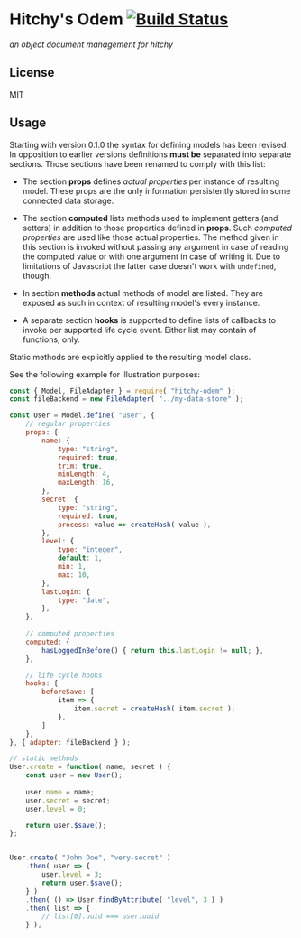 # Hitchy's Odem [![Build Status](https://travis-ci.org/hitchyjs/odem.svg?branch=master)](https://travis-ci.org/hitchyjs/odem)

_an object document management for hitchy_

## License

MIT

## Usage

Starting with version 0.1.0 the syntax for defining models has been revised. In opposition to earlier versions definitions **must be** separated into separate sections. Those sections have been renamed to comply with this list:

* The section **props** defines _actual properties_ per instance of resulting model. These props are the only information persistently stored in some connected data storage.

* The section **computed** lists methods used to implement getters (and setters) in addition to those properties defined in **props**. Such _computed properties_ are used like those actual properties. The method given in this section is invoked without passing any argument in case of reading the computed value or with one argument in case of writing it. Due to limitations of Javascript the latter case doesn't work with `undefined`, though.

* In section **methods** actual methods of model are listed. They are exposed as such in context of resulting model's every instance.

* A separate section **hooks** is supported to define lists of callbacks to invoke per supported life cycle event. Either list may contain of functions, only.

Static methods are explicitly applied to the resulting model class.

See the following example for illustration purposes:

```javascript
const { Model, FileAdapter } = require( "hitchy-odem" );
const fileBackend = new FileAdapter( "../my-data-store" );

const User = Model.define( "user", {
	// regular properties
	props: {
		name: { 
			type: "string",
			required: true,
			trim: true,
			minLength: 4,
			maxLength: 16,
		},
		secret: { 
			type: "string",
			required: true,
			process: value => createHash( value ),
		},
		level: { 
			type: "integer",
			default: 1,
			min: 1,
			max: 10,
		},
		lastLogin: { 
			type: "date",
		},
	},
	
	// computed properties
	computed: {
		hasLoggedInBefore() { return this.lastLogin != null; },
	},

	// life cycle hooks
	hooks: {
		beforeSave: [
			item => {
				item.secret = createHash( item.secret );
			},
		]
	},
}, { adapter: fileBackend } );

// static methods
User.create = function( name, secret ) {
	const user = new User();
	
	user.name = name;
	user.secret = secret;
	user.level = 0;

	return user.$save();
};


User.create( "John Doe", "very-secret" )
	.then( user => {
		user.level = 3;
		return user.$save();
	} )
	.then( () => User.findByAttribute( "level", 3 ) )
	.then( list => {
		// list[0].uuid === user.uuid
	} );
```
